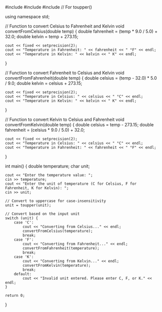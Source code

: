 #include <iostream>
#include <iomanip>
#include <cctype> // For toupper()

using namespace std;

// Function to convert Celsius to Fahrenheit and Kelvin
void convertFromCelsius(double temp) {
    double fahrenheit = (temp * 9.0 / 5.0) + 32.0;
    double kelvin = temp + 273.15;

    cout << fixed << setprecision(2);
    cout << "Temperature in Fahrenheit: " << fahrenheit << " °F" << endl;
    cout << "Temperature in Kelvin: " << kelvin << " K" << endl;
}

// Function to convert Fahrenheit to Celsius and Kelvin
void convertFromFahrenheit(double temp) {
    double celsius = (temp - 32.0) * 5.0 / 9.0;
    double kelvin = celsius + 273.15;

    cout << fixed << setprecision(2);
    cout << "Temperature in Celsius: " << celsius << " °C" << endl;
    cout << "Temperature in Kelvin: " << kelvin << " K" << endl;
}

// Function to convert Kelvin to Celsius and Fahrenheit
void convertFromKelvin(double temp) {
    double celsius = temp - 273.15;
    double fahrenheit = (celsius * 9.0 / 5.0) + 32.0;

    cout << fixed << setprecision(2);
    cout << "Temperature in Celsius: " << celsius << " °C" << endl;
    cout << "Temperature in Fahrenheit: " << fahrenheit << " °F" << endl;
}

int main() {
    double temperature;
    char unit;

    cout << "Enter the temperature value: ";
    cin >> temperature;
    cout << "Enter the unit of temperature (C for Celsius, F for Fahrenheit, K for Kelvin): ";
    cin >> unit;

    // Convert to uppercase for case-insensitivity
    unit = toupper(unit);

    // Convert based on the input unit
    switch (unit) {
        case 'C':
            cout << "Converting from Celsius..." << endl;
            convertFromCelsius(temperature);
            break;
        case 'F':
            cout << "Converting from Fahrenheit..." << endl;
            convertFromFahrenheit(temperature);
            break;
        case 'K':
            cout << "Converting from Kelvin..." << endl;
            convertFromKelvin(temperature);
            break;
        default:
            cout << "Invalid unit entered. Please enter C, F, or K." << endl;
    }

    return 0;
}